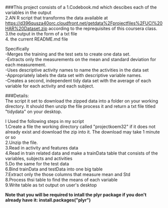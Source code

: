 ###This project consists of a
1.Codebook.md which descibes each of the variables in the output  
2.AN R script that transforms the data available at https://d396qusza40orc.cloudfront.net/getdata%2Fprojectfiles%2FUCI%20HAR%20Dataset.zip according to the reprequisites of this coursera class.  
3.the output in the form of a txt file  
4. the current README.md file  

Specifically  
-Merges the training and the test sets to create one data set.  
-Extracts only the measurements on the mean and standard deviation for each measurement.  
-Uses descriptive activity names to name the activities in the data set  
-Appropriately labels the data set with descriptive variable names.  
-Creates a second, independent tidy data set with the average of each variable for each activity and each subject.  


###Details:  
The script it set to download the zipped data into a folder on your working directory. It should then unzip the file process it and return a txt file titled "tidydata" on your desktop.  

I Used the following steps in my script  
1.Create a file the working directory called "projectkoem32" if it does not already exist and download the zip into it. The download may take 1 minute or so  
2.Unzip the file.  
3.Read in activity and features data  
4.Read in train related data and make a trainData table that consists of the variables, subjects and activities  
5.Do the same for the test data  
6.Bind trainData and testData into one big table  
7.Extract only the  those columns that measure mean and Std  
8.Process thsi table to find the means of each variable  
9.Write table as txt output on user's desktop  

**Note that you will be required to intall the plyr package if you don't already have it: install.packages("plyr")**
